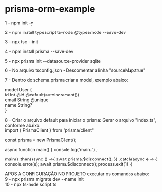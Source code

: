 # prisma-orm-example

1 - npm init -y

2 - npm install typescript ts-node @types/node
--save-dev

3 - npx tsc --init

4 - npm install prisma --save-dev

5 - npx prisma init --datasource-provider sqlite

6 - No arquivo tsconfig.json - Descomentar a linha "sourceMap:true"

7 - Dentro do schema.prisma criar a model, exemplo abaixo: <br/>

model User {  <br />
  id Int @id @default(autoincrement())
   <br />
  email String @unique
   <br />
  name String?
   <br />
}

8 - Criar o arquivo default para iniciar o prisma:
Gerar o arquivo "index.ts", conforme abaixo:
 <br />
import { PrismaClient } from "prisma/client"

const prisma = new PrismaClient();

async function main() {
    console.log('main..')
}


main()
    .then(async () =>{
        await prisma.$disconnect();
    })
    .catch(async e => {
        console.error(e);
        await prisma.$disconnect();
        process.exit(1)
    })


APOS A CONFIGURAÇÃO NO PROJETO executar os comandos abaixo: <br />
9 - npx prisma migrate dev --name init
 <br />
10 - npx ts-node script.ts


